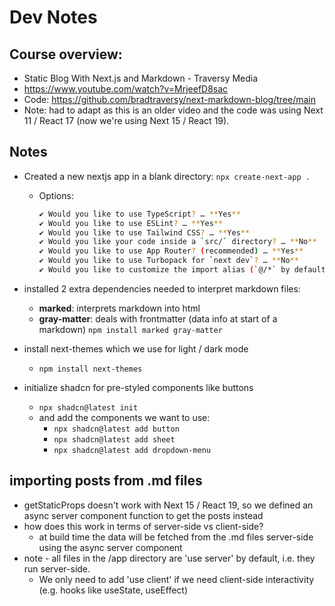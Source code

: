 # Dev Notes

## Course overview:
- Static Blog With Next.js and Markdown - Traversy Media
- https://www.youtube.com/watch?v=MrjeefD8sac
- Code: https://github.com/bradtraversy/next-markdown-blog/tree/main
- Note: had to adapt as this is an older video and the code was using Next 11 / React 17 (now we're using Next 15 / React 19).

## Notes
- Created a new nextjs app in a blank directory:
  `npx create-next-app .`
  - Options:
  
    ```bash
    ✔ Would you like to use TypeScript? … **Yes**
    ✔ Would you like to use ESLint? … **Yes**
    ✔ Would you like to use Tailwind CSS? … **Yes**
    ✔ Would you like your code inside a `src/` directory? … **No**
    ✔ Would you like to use App Router? (recommended) … **Yes**
    ✔ Would you like to use Turbopack for `next dev`? … **No**
    ✔ Would you like to customize the import alias (`@/*` by default)? … **No**
    ```

- installed 2 extra dependencies needed to interpret markdown files:
  - **marked**: interprets markdown into html
  - **gray-matter**: deals with frontmatter (data info at start of a markdown)
  `npm install marked gray-matter`

- install next-themes which we use for light / dark mode
  - `npm install next-themes`

- initialize shadcn for pre-styled components like buttons
  - `npx shadcn@latest init`
  - and add the components we want to use:
    - `npx shadcn@latest add button`
    - `npx shadcn@latest add sheet`
    - `npx shadcn@latest add dropdown-menu`

## importing posts from .md files
- getStaticProps doesn't work with Next 15 / React 19, so we defined an async server component function to get the posts instead
- how does this work in terms of server-side vs client-side?
  - at build time the data will be fetched from the .md files server-side using the async server component
- note - all files in the /app directory are 'use server' by default, i.e. they run server-side.
  - We only need to add 'use client' if we need client-side interactivity (e.g. hooks like useState, useEffect)
